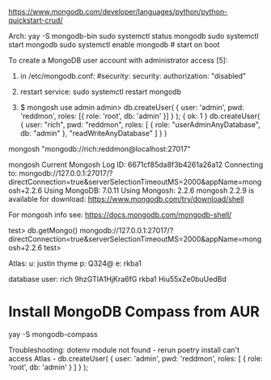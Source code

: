 https://www.mongodb.com/developer/languages/python/python-quickstart-crud/

Arch:
yay -S mongodb-bin
sudo systemctl status mongodb
sudo systemctl start mongodb
sudo systemctl enable mongodb  # start on boot

To create a MongoDB user account with administrator access [5]:
1. in /etc/mongodb.conf:
  #security:
  security:
    authorization: "disabled"

2. restart service:
  sudo systemctl restart mongodb

3. $ mongosh
  use admin
  admin> db.createUser( { user: 'admin', pwd: 'reddmon', roles: [{ role: 'root', db: 'admin' }] } );
  { ok: 1 }
  db.createUser(
    {
      user: "rich",
      pwd: "reddmon",
      roles: [ { role: "userAdminAnyDatabase", db: "admin" }, "readWriteAnyDatabase" ]
    }
  )

mongosh "mongodb://rich:reddmon@localhost:27017"

mongosh
Current Mongosh Log ID: 6671cf85da8f3b4261a26a12
Connecting to:          mongodb://127.0.0.1:27017/?directConnection=true&serverSelectionTimeoutMS=2000&appName=mongosh+2.2.6
Using MongoDB:          7.0.11
Using Mongosh:          2.2.6
mongosh 2.2.9 is available for download: https://www.mongodb.com/try/download/shell

For mongosh info see: https://docs.mongodb.com/mongodb-shell/

test>  db.getMongo()
mongodb://127.0.0.1:27017/?directConnection=true&serverSelectionTimeoutMS=2000&appName=mongosh+2.2.6
test>

Atlas:
u: justin thyme
p: Q324@
e: rkba1

database user:
rich 9hzGTIA1HjKra6fG
rkba1 Hiu55xZe0buUedBd

# Install MongoDB Compass from AUR
yay -S mongodb-compass


Troubleshooting:
dotenv module not found - rerun poetry install
can't access Atlas -
db.createUser(
  {
    user: 'admin',
    pwd: 'reddmon',
    roles: [ { role: 'root', db: 'admin' } ]
  }
);